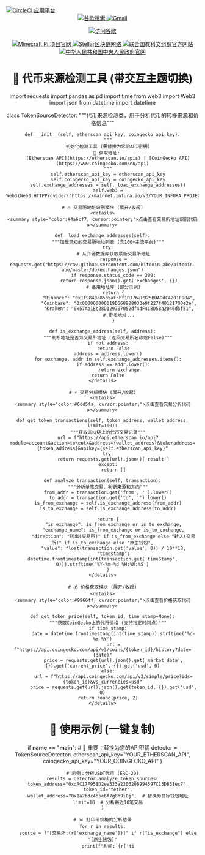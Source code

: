 <a href="https://app.circleci.com" target="_blank" rel="noopener noreferrer">
    <img src="https://img.shields.io/badge/CircleCI%20App-%230062D3?logo=circleci&logoColor=white&style=flat-square&labelColor=gray" alt="CircleCI 应用平台">
</a>

<div align="center">
 <a href="https://www.google.com">
    <img src="https://img.shields.io/badge/谷歌搜索-4285F4?logo=google&logoColor=white&style=for-the-badge" alt="谷歌搜索">
  </a>

<a href="https://mail.google.com">
    <img src="https://img.shields.io/badge/Gmail-EA4335?logo=gmail&logoColor=white&style=for-the-badge" alt="Gmail">
  </a>

<a href="https://www.google.com" target="_blank">   <img src="https://img.shields.io/badge/访问谷歌-立即搜索-blue?style=for-the-badge&logo=google" alt="访问谷歌"> </a>

<a href="https://minepi.com" target="_blank">
    <img src="https://img.shields.io/badge/Pi Network-%234CAF50?logo=minecraft&logoColor=white&style=for-the-badge" alt="Minecraft Pi 项目官网">
</a>

<a href="https://stellar.org" target="_blank">
    <img src="https://img.shields.io/badge/Stellar%20Network-%230E88EB?logo=stellar&logoColor=white&style=flat-square&labelColor=black" alt="Stellar区块链网络">
</a>

<a href="https://www.unesco.org/zh" target="_blank">
    <img src="https://img.shields.io/badge/UNESCO%20中文官网-%230066CC?logo=education&logoColor=white&style=flat-square&labelColor=gray" alt="联合国教科文组织官方网站">
</a>

<a href="https://www.gov.cn" target="_blank">
    <img src="https://img.shields.io/badge/中国政府网-%23CC0000?logo=home&logoColor=white&style=for-the-badge" alt="中华人民共和国中央人民政府官网">
</a>

# 🌈 代币来源检测工具 (带交互主题切换)
import requests
import pandas as pd
import time
from web3 import Web3
import json
from datetime import datetime

class TokenSourceDetector:
    """代币来源检测类，用于分析代币的转移来源和价格信息"""
    
    def __init__(self, etherscan_api_key, coingecko_api_key):
        """
        初始化检测工具 (需替换为您的API密钥)
        📌 获取地址: 
        [Etherscan API](https://etherscan.io/apis) | [CoinGecko API](https://www.coingecko.com/en/api)
        """
        self.etherscan_api_key = etherscan_api_key
        self.coingecko_api_key = coingecko_api_key
        self.exchange_addresses = self._load_exchange_addresses()
        self.web3 = Web3(Web3.HTTPProvider('https://mainnet.infura.io/v3/YOUR_INFURA_PROJECT_ID'))
    
    # 🔥 交易所地址识别模块 (展开/收起)
    <details>
    <summary style="color:#4a6cf7; cursor:pointer;">点击查看交易所地址识别代码 ▶</summary>
    
    def _load_exchange_addresses(self):
        """加载已知的交易所地址列表 (含100+主流平台)"""
        try:
            # 从开源数据库获取最新交易所地址
            response = requests.get("https://raw.githubusercontent.com/bitcoin-abe/bitcoin-abe/master/db/exchanges.json")
            if response.status_code == 200:
                return response.json().get('exchanges', {})
            # 备用地址库 (部分示例)
            return {
                "Binance": "0x1f9840a85d5aF5bf1D1762F925BDADdC4201F984",
                "Coinbase": "0x000000000019D668928033e9f227f40121700e2e",
                "Kraken": "0x57Ab1Ec28D129707052df4dF418D58a2D46d5f51",
                # 更多地址...
            }
    
    def is_exchange_address(self, address):
        """判断地址是否为交易所地址 (返回交易所名称或False)"""
        if not address:
            return False
        address = address.lower()
        for exchange, addr in self.exchange_addresses.items():
            if address == addr.lower():
                return exchange
        return False
    </details>
    
    # ⚡ 交易分析模块 (展开/收起)
    <details>
    <summary style="color:#6dd5fa; cursor:pointer;">点击查看交易分析代码 ▶</summary>
    
    def get_token_transactions(self, token_address, wallet_address, limit=100):
        """获取区块链上的代币交易记录"""
        url = f"https://api.etherscan.io/api?module=account&action=tokentx&address={wallet_address}&tokenaddress={token_address}&apikey={self.etherscan_api_key}"
        try:
            return requests.get(url).json()['result']
        except:
            return []
    
    def analyze_transaction(self, transaction):
        """分析单笔交易，判断来源和方向"""
        from_addr = transaction.get('from', '').lower()
        to_addr = transaction.get('to', '').lower()
        is_from_exchange = self.is_exchange_address(from_addr)
        is_to_exchange = self.is_exchange_address(to_addr)
        
        return {
            "is_exchange": is_from_exchange or is_to_exchange,
            "exchange_name": is_from_exchange or is_to_exchange,
            "direction": "转出(交易所)" if is_from_exchange else "转入(交易所)" if is_to_exchange else "原生钱包",
            "value": float(transaction.get('value', 0)) / 10**18,
            "timestamp": datetime.fromtimestamp(int(transaction.get('timeStamp', 0))).strftime('%Y-%m-%d %H:%M:%S')
        }
    </details>
    
    # 💰 价格获取模块 (展开/收起)
    <details>
    <summary style="color:#9966ff; cursor:pointer;">点击查看价格获取代码 ▶</summary>
    
    def get_token_price(self, token_id, time_stamp=None):
        """获取CoinGecko上的代币价格 (支持指定时间点)"""
        if time_stamp:
            date = datetime.fromtimestamp(int(time_stamp)).strftime('%d-%m-%Y')
            url = f"https://api.coingecko.com/api/v3/coins/{token_id}/history?date={date}"
            price = requests.get(url).json().get('market_data', {}).get('current_price', {}).get('usd', 0)
        else:
            url = f"https://api.coingecko.com/api/v3/simple/price?ids={token_id}&vs_currencies=usd"
            price = requests.get(url).json().get(token_id, {}).get('usd', 0)
        return round(price, 2)
    </details>

# 🚀 使用示例 (一键复制)
if __name__ == "__main__":
    # 🔑 重要：替换为您的API密钥
    detector = TokenSourceDetector(
        etherscan_api_key="YOUR_ETHERSCAN_API",
        coingecko_api_key="YOUR_COINGECKO_API"
    )
    
    # 示例：分析USDT代币 (ERC-20)
    results = detector.analyze_token_sources(
        token_address="0xdAC17F958D2ee523a2206206994597C13D831ec7",
        token_id="tether",
        wallet_address="0x1a2b3c4d5e6f7g8h9i0j",  # 替换为目标钱包地址
        limit=10  # 分析最近10笔交易
    )
    
    # 📊 打印带价格的分析结果
    for r in results:
        source = f"[交易所:{r['exchange_name']}]" if r["is_exchange"] else "[原生钱包]"
        print(f"时间: {r['ti
